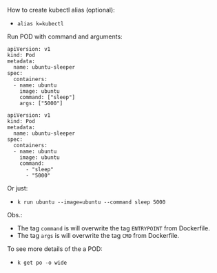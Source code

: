 How to create kubectl alias (optional):
- `alias k=kubectl`

Run POD with command and arguments:
  ```
  apiVersion: v1 
  kind: Pod 
  metadata:
    name: ubuntu-sleeper
  spec:
    containers:
    - name: ubuntu
      image: ubuntu
      command: ["sleep"]
      args: ["5000"]
  ```

  ```
  apiVersion: v1 
  kind: Pod 
  metadata:
    name: ubuntu-sleeper
  spec:
    containers:
    - name: ubuntu
      image: ubuntu
      command: 
        - "sleep"
        - "5000"
  ```

Or just:
- `k run ubuntu --image=ubuntu --command sleep 5000`

Obs.:
- The tag `command` is will overwrite the tag `ENTRYPOINT` from Dockerfile.
- The tag `args` is will overwrite the tag `CMD` from Dockerfile.

To see more details of the a POD:
- `k get po -o wide`